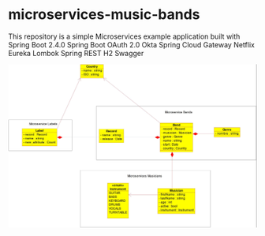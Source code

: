# microservices-music-bands
This repository is a simple Microservices example application built with Spring Boot 2.4.0
Spring Boot
OAuth 2.0 Okta
Spring Cloud Gateway
Netflix Eureka
Lombok
Spring REST
H2
Swagger

![Alt text](/class_diagram.jpeg?raw=true "Class diagram")
